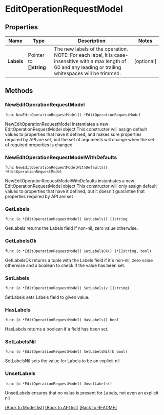 # EditOperationRequestModel

## Properties

Name | Type | Description | Notes
------------ | ------------- | ------------- | -------------
**Labels** | Pointer to **[]string** | The new labels of the operation. NOTE: For each label, it is case-insensitive with a max length of 60 and any leading or trailing whitespaces will be trimmed. | [optional] 

## Methods

### NewEditOperationRequestModel

`func NewEditOperationRequestModel() *EditOperationRequestModel`

NewEditOperationRequestModel instantiates a new EditOperationRequestModel object
This constructor will assign default values to properties that have it defined,
and makes sure properties required by API are set, but the set of arguments
will change when the set of required properties is changed

### NewEditOperationRequestModelWithDefaults

`func NewEditOperationRequestModelWithDefaults() *EditOperationRequestModel`

NewEditOperationRequestModelWithDefaults instantiates a new EditOperationRequestModel object
This constructor will only assign default values to properties that have it defined,
but it doesn't guarantee that properties required by API are set

### GetLabels

`func (o *EditOperationRequestModel) GetLabels() []string`

GetLabels returns the Labels field if non-nil, zero value otherwise.

### GetLabelsOk

`func (o *EditOperationRequestModel) GetLabelsOk() (*[]string, bool)`

GetLabelsOk returns a tuple with the Labels field if it's non-nil, zero value otherwise
and a boolean to check if the value has been set.

### SetLabels

`func (o *EditOperationRequestModel) SetLabels(v []string)`

SetLabels sets Labels field to given value.

### HasLabels

`func (o *EditOperationRequestModel) HasLabels() bool`

HasLabels returns a boolean if a field has been set.

### SetLabelsNil

`func (o *EditOperationRequestModel) SetLabelsNil(b bool)`

 SetLabelsNil sets the value for Labels to be an explicit nil

### UnsetLabels
`func (o *EditOperationRequestModel) UnsetLabels()`

UnsetLabels ensures that no value is present for Labels, not even an explicit nil

[[Back to Model list]](../README.md#documentation-for-models) [[Back to API list]](../README.md#documentation-for-api-endpoints) [[Back to README]](../README.md)


